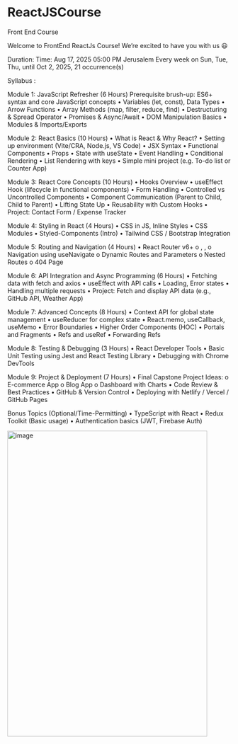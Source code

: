 # ReactJSCourse
Front End Course 

Welcome to FrontEnd ReactJs Course!
We’re excited to have you with us 😃

Duration:
Time: Aug 17, 2025 05:00 PM Jerusalem
Every week on Sun, Tue, Thu, until Oct 2, 2025, 21 occurrence(s)

Syllabus : 

Module 1: JavaScript Refresher (6 Hours)
Prerequisite brush-up: ES6+ syntax and core JavaScript concepts
•	Variables (let, const), Data Types
•	Arrow Functions
•	Array Methods (map, filter, reduce, find)
•	Destructuring & Spread Operator
•	Promises & Async/Await
•	DOM Manipulation Basics
•	Modules & Imports/Exports
 

Module 2: React Basics (10 Hours)
•	What is React & Why React?
•	Setting up environment (Vite/CRA, Node.js, VS Code)
•	JSX Syntax
•	Functional Components
•	Props
•	State with useState
•	Event Handling
•	Conditional Rendering
•	List Rendering with keys
•	Simple mini project (e.g. To-do list or Counter App)
 
Module 3: React Core Concepts (10 Hours)
•	Hooks Overview
•	useEffect Hook (lifecycle in functional components)
•	Form Handling
•	Controlled vs Uncontrolled Components
•	Component Communication (Parent to Child, Child to Parent)
•	Lifting State Up
•	Reusability with Custom Hooks
•	Project: Contact Form / Expense Tracker
 


Module 4: Styling in React (4 Hours)
•	CSS in JS, Inline Styles
•	CSS Modules
•	Styled-Components (Intro)
•	Tailwind CSS / Bootstrap Integration
 
 Module 5: Routing and Navigation (4 Hours)
•	React Router v6+
o	<BrowserRouter>, <Routes>, <Route>
o	Navigation using useNavigate
o	Dynamic Routes and Parameters
o	Nested Routes
o	404 Page
 
 Module 6: API Integration and Async Programming (6 Hours)
•	Fetching data with fetch and axios
•	useEffect with API calls
•	Loading, Error states
•	Handling multiple requests
•	Project: Fetch and display API data (e.g., GitHub API, Weather App)
 
 
Module 7: Advanced Concepts (8 Hours)
•	Context API for global state management
•	useReducer for complex state
•	React.memo, useCallback, useMemo
•	Error Boundaries
•	Higher Order Components (HOC)
•	Portals and Fragments
•	Refs and useRef
•	Forwarding Refs
 
 Module 8: Testing & Debugging (3 Hours)
•	React Developer Tools
•	Basic Unit Testing using Jest and React Testing Library
•	Debugging with Chrome DevTools
 
Module 9: Project & Deployment (7 Hours)
•	Final Capstone Project Ideas:
o	E-commerce App
o	Blog App
o	Dashboard with Charts
•	Code Review & Best Practices
•	GitHub & Version Control
•	Deploying with Netlify / Vercel / GitHub Pages
 

Bonus Topics (Optional/Time-Permitting)
•	TypeScript with React
•	Redux Toolkit (Basic usage)
•	Authentication basics (JWT, Firebase Auth)


<img width="451" height="691" alt="image" src="https://github.com/user-attachments/assets/6ca5127c-1bb1-4a05-8376-ffd3b9199435" />
